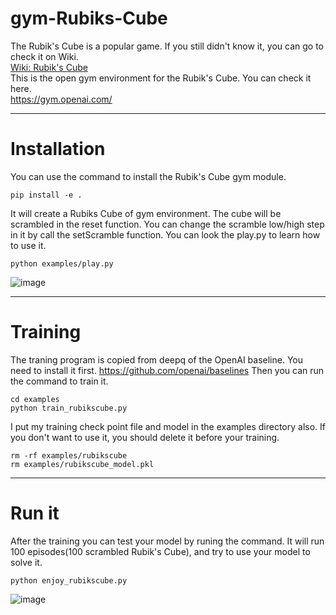 # gym-Rubiks-Cube
The Rubik's Cube is a popular game. If you still didn't know it, you can go to check it on Wiki.  
[Wiki: Rubik's Cube](https://en.wikipedia.org/wiki/Rubik%27s_Cube "Wiki: Rubik's Cube")  
This is the open gym environment for the Rubik's Cube. You can check it here.  
https://gym.openai.com/

---
# Installation

You can use the command to install the Rubik's Cube gym module.

    pip install -e .
    
It will create a Rubiks Cube of gym environment. The cube will be scrambled in the reset function. You can change the scramble low/high step in it by call the setScramble function. You can look the play.py to learn how to use it. 

    python examples/play.py
    
![image](https://github.com/RobinChiu/gym-Rubiks-Cube/blob/master/image/play.png)

---
# Training
The traning program is copied from deepq of the OpenAI baseline. You need to install it first. 
https://github.com/openai/baselines
Then you can run the command to train it. 

    cd examples
    python train_rubikscube.py

I put my training check point file and model in the examples directory also. If you don't want to use it, you should delete it before your training. 

    rm -rf examples/rubikscube
    rm examples/rubikscube_model.pkl
    
---
# Run it
After the training you can test your model by runing the command. It will run 100 episodes(100 scrambled Rubik's Cube), and try to use your model to solve it.
    
    python enjoy_rubikscube.py
    
![image](https://github.com/RobinChiu/gym-Rubiks-Cube/blob/master/image/enjoy.png)

